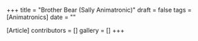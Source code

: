 +++
title = "Brother Bear (Sally Animatronic)"
draft = false
tags = [Animatronics]
date = ""

[Article]
contributors = []
gallery = []
+++